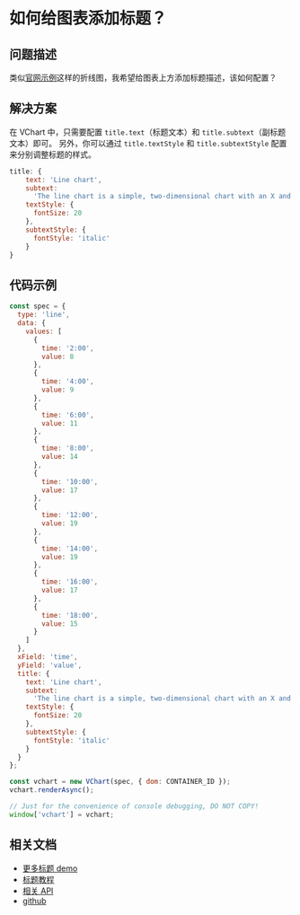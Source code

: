# 如何给图表添加标题？

## 问题描述

类似[官网示例](https://visactor.io/vchart/demo/line-chart/basic-line)这样的折线图，我希望给图表上方添加标题描述，该如何配置？

## 解决方案

在 VChart 中，只需要配置 `title.text`（标题文本）和 `title.subtext`（副标题文本）即可。
另外，你可以通过 `title.textStyle` 和 `title.subtextStyle` 配置来分别调整标题的样式。

```js
title: {
    text: 'Line chart',
    subtext:
      'The line chart is a simple, two-dimensional chart with an X and Y axis, each point representing a single value.',
    textStyle: {
      fontSize: 20
    },
    subtextStyle: {
      fontStyle: 'italic'
    }
}
```

## 代码示例

```javascript livedemo
const spec = {
  type: 'line',
  data: {
    values: [
      {
        time: '2:00',
        value: 8
      },
      {
        time: '4:00',
        value: 9
      },
      {
        time: '6:00',
        value: 11
      },
      {
        time: '8:00',
        value: 14
      },
      {
        time: '10:00',
        value: 17
      },
      {
        time: '12:00',
        value: 19
      },
      {
        time: '14:00',
        value: 19
      },
      {
        time: '16:00',
        value: 17
      },
      {
        time: '18:00',
        value: 15
      }
    ]
  },
  xField: 'time',
  yField: 'value',
  title: {
    text: 'Line chart',
    subtext:
      'The line chart is a simple, two-dimensional chart with an X and Y axis, each point representing a single value.',
    textStyle: {
      fontSize: 20
    },
    subtextStyle: {
      fontStyle: 'italic'
    }
  }
};

const vchart = new VChart(spec, { dom: CONTAINER_ID });
vchart.renderAsync();

// Just for the convenience of console debugging, DO NOT COPY!
window['vchart'] = vchart;
```

## 相关文档

- [更多标题 demo](https://visactor.io/vchart/demo/title/richText-title)
- [标题教程](https://visactor.io/vchart/guide/tutorial_docs/Chart_Concepts/Title)
- [相关 API](https://visactor.io/vchart/option/lineChart#title.text)
- [github](https://github.com/VisActor/VChart)
